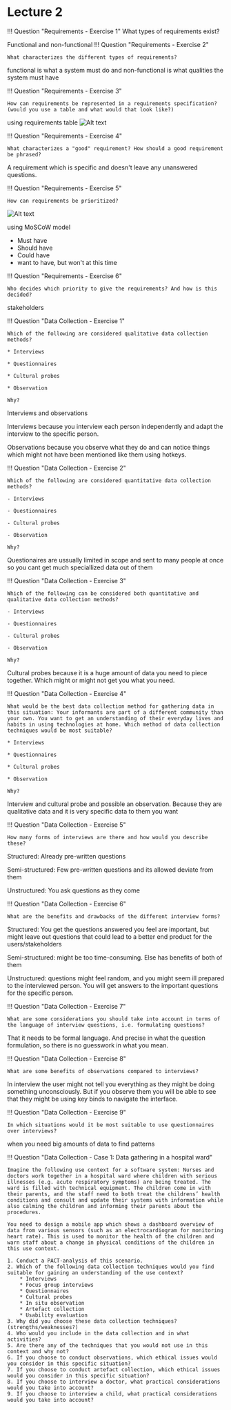 # Lecture 2

!!! Question "Requirements - Exercise 1"
    What types of requirements exist?


Functional and non-functional
!!! Question "Requirements - Exercise 2"

    What characterizes the different types of requirements?

functional is what a system must do and non-functional is what qualities the system must have


!!! Question "Requirements - Exercise 3"

    How can requirements be represented in a requirements specification? (would you use a table and what would that look like?)

using requirements table ![Alt text](image-1.png)



!!! Question "Requirements - Exercise 4"

    What characterizes a "good" requirement? How should a good requirement be phrased?

A requirement which is specific and doesn't leave any unanswered questions. 



!!! Question "Requirements - Exercise 5"

    How can requirements be prioritized?

![Alt text](cow-image.png)

using MoSCoW model

* Must have
* Should have
* Could have
* want to have, but won't at this time

!!! Question "Requirements - Exercise 6"

    Who decides which priority to give the requirements? And how is this decided?
    
stakeholders

!!! Question "Data Collection - Exercise 1"

    Which of the following are considered qualitative data collection methods?

    * Interviews

    * Questionnaires

    * Cultural probes

    * Observation

    Why?

Interviews and observations 

Interviews because you interview each person independently and adapt the interview to the specific person.

Observations because you observe what they do and can notice things which might not have been mentioned like them using hotkeys.

!!! Question "Data Collection - Exercise 2"

    Which of the following are considered quantitative data collection methods?

    - Interviews

    - Questionnaires

    - Cultural probes

    - Observation

    Why?


Questionaires are ussually limited in scope and sent to many people at once so you cant get much speciallized data out of them



!!! Question "Data Collection - Exercise 3"

    Which of the following can be considered both quantitative and qualitative data collection methods?

    - Interviews

    - Questionnaires

    - Cultural probes

    - Observation

    Why?

Cultural probes because it is a huge amount of data you need to piece together. Which might or might not get you what you need.

!!! Question "Data Collection - Exercise 4"

    What would be the best data collection method for gathering data in this situation: Your informants are part of a different community than your own. You want to get an understanding of their everyday lives and habits in using technologies at home. Which method of data collection techniques would be most suitable?

    * Interviews

    * Questionnaires

    * Cultural probes

    * Observation

    Why?

Interview and cultural probe and possible an observation. Because they are qualitative data and it is very specific data to them you want

!!! Question "Data Collection - Exercise 5"

    How many forms of interviews are there and how would you describe these?

Structured: Already pre-written questions

Semi-structured: Few pre-written questions and its allowed deviate from them

Unstructured: You ask questions as they come


!!! Question "Data Collection - Exercise 6"

    What are the benefits and drawbacks of the different interview forms?

Structured: You get the questions answered you feel are important, but might leave out questions that could lead to a better end product for the users/stakeholders

Semi-structured: might be too time-consuming. Else has benefits of both of them

Unstructured: questions might feel random, and you might seem ill prepared to the interviewed person. You will get answers to the important questions for the specific person.

!!! Question "Data Collection - Exercise 7"

    What are some considerations you should take into account in terms of the language of interview questions, i.e. formulating questions?

That it needs to be formal language. And precise in what the question formulation, so there is no guesswork in what you mean.

!!! Question "Data Collection - Exercise 8"

    What are some benefits of observations compared to interviews?

In interview the user might not tell you everything as they might be doing something unconsciously. But if you observe them you will be able to see that they might be using key binds to navigate the interface. 

!!! Question "Data Collection - Exercise 9"

    In which situations would it be most suitable to use questionnaires over interviews? 

when you need big amounts of data to find patterns

!!! Question "Data Collection - Case 1: Data gathering in a hospital ward"

    Imagine the following use context for a software system: Nurses and doctors work together in a hospital ward where children with serious illnesses (e.g. acute respiratory symptoms) are being treated. The ward is filled with technical equipment. The children come in with their parents, and the staff need to both treat the childrens’ health conditions and consult and update their systems with information while also calming the children and informing their parents about the procedures.

    You need to design a mobile app which shows a dashboard overview of data from various sensors (such as an electrocardiogram for monitoring heart rate). This is used to monitor the health of the children and warn staff about a change in physical conditions of the children in this use context. 

    1. Conduct a PACT-analysis of this scenario. 
    2. Which of the following data collection techniques would you find suitable for gaining an understanding of the use context? 
        * Interviews 
        * Focus group interviews
        * Questionnaires
        * Cultural probes
        * In situ observation
        * Artefact collection
        * Usability evaluation
    3. Why did you choose these data collection techniques? (strengths/weaknesses?)
    4. Who would you include in the data collection and in what activities?
    5. Are there any of the techniques that you would not use in this context and why not? 
    6. If you choose to conduct observations, which ethical issues would you consider in this specific situation?
    7. If you choose to conduct artefact collection, which ethical issues would you consider in this specific situation? 
    8. If you choose to interview a doctor, what practical considerations would you take into account?
    9. If you choose to interview a child, what practical considerations would you take into account? 